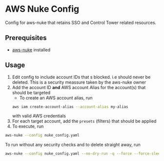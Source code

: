 # AWS Nuke Config

Config for aws-nuke that retains SSO and Control Tower related resources.

## Prerequisites

- [aws-nuke](https://github.com/rebuy-de/aws-nuke) installed

## Usage

1. Edit config to include account IDs that s blocked. i.e should never be deleted. This is a security meassure taken by the aws-nuke owner
2. Add the account ID **and** AWS account Alias for the account(s) that should be targeted
   - To create an AWS account alias, run
   ```bash
   aws iam create-account-alias --account-alias my-alias
   ```
   with valid AWS credentials
3. For each target account, add the `presets` (filters) that should be applied
4. To execute, run

```bash
aws-nuke --config nuke_config.yaml
```

To run without any security checks and to delete straight away, run

```bash
aws-nuke --config nuke_config.yaml --no-dry-run -q --force --force-sleep 3
```
